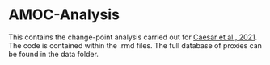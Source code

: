 # AMOC-Analysis
This contains the change-point analysis carried out for [Caesar et al., 2021](https://www.nature.com/articles/s41561-021-00699-z). The code is contained within the .rmd files. The full database of proxies can be found in the data folder. 
